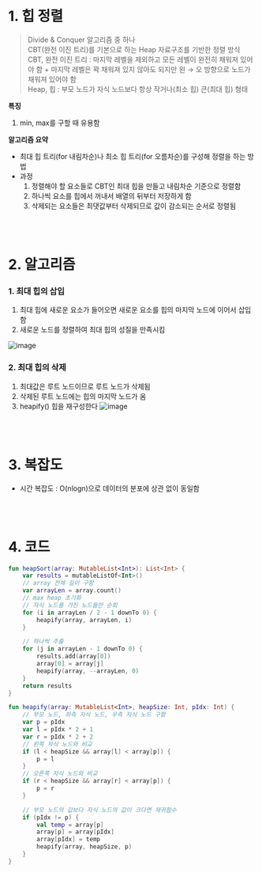# 1. 힙 정렬

> Divide & Conquer 알고리즘 중 하나 <br/>
CBT(완전 이진 트리)를 기본으로 하는 Heap 자료구조를 기반한 정렬 방식 <br/>
CBT, 완전 이진 트리 : 마지막 레벨을 제외하고 모든 레벨이 완전히 채워져 있어야 함 + 마지막 레벨은 꽉 채워져 있지 않아도 되지만 왼 → 오 방향으로 노드가 채워져 있어야 함 <br/>
Heap, 힙 : 부모 노드가 자식 노드보다 항상 작거나(최소 힙) 큰(최대 힙) 형태
> 

**특징**

1. min, max를 구할 때 유용함

**알고리즘 요약**

- 최대 힙 트리(for 내림차순)나 최소 힙 트리(for 오름차순)를 구성해 정렬을 하는 방법
- 과정
    1. 정렬해야 할 요소들로 CBT인 최대 힙을 만들고 내림차순 기준으로 정렬함
    2. 하나씩 요소를 힙에서 꺼내서 배열의 뒤부터 저장하게 함
    3. 삭제되는 요소들은 최댓값부터 삭제되므로 값이 감소되는 순서로 정렬됨

<br/><br/>

# 2. 알고리즘

### 1. 최대 힙의 삽입

1. 최대 힙에 새로운 요소가 들어오면 새로운 요소를 힙의 마지막 노드에 이어서 삽입함
2. 새로운 노드를 정렬하여 최대 힙의 성질을 만족시킴

![image](https://user-images.githubusercontent.com/100047095/193398437-65920270-a61d-4e43-8c54-9b60a2050b2a.png)
### 2. 최대 힙의 삭제

1. 최대값은 루트 노드이므로 루트 노드가 삭제됨
2. 삭제된 루트 노드에는 힙의 마지막 노드가 옴
3. heapify() 힙을 재구성한다
![image](https://user-images.githubusercontent.com/100047095/193398447-489e9df7-6db4-4e86-9557-229f0745537b.png)

<br/><br/>

# 3. 복잡도

- 시간 복잡도 : O(nlogn)으로 데이터의 분포에 상관 없이 동일함

<br/><br/>

# 4. 코드

```kotlin
fun heapSort(array: MutableList<Int>): List<Int> {
    var results = mutableListOf<Int>()
    // array 전체 길이 구함
    var arrayLen = array.count()
    // max heap 초기화
    // 자식 노드를 가진 노드들만 순회
    for (i in arrayLen / 2 - 1 downTo 0) {
        heapify(array, arrayLen, i)
    }

    // 하나씩 추출
    for (j in arrayLen - 1 downTo 0) {
        results.add(array[0])
        array[0] = array[j]
        heapify(array, --arrayLen, 0)
    }
    return results
}

fun heapify(array: MutableList<Int>, heapSize: Int, pIdx: Int) {
    // 부모 노드, 좌측 자식 노드, 우측 자식 노드 구함
    var p = pIdx
    var l = pIdx * 2 + 1
    var r = pIdx * 2 + 2
    // 왼쪽 자식 노드와 비교
    if (l < heapSize && array[l] < array[p]) {
        p = l
    }
    // 오른쪽 자식 노드와 비교
    if (r < heapSize && array[r] < array[p]) {
        p = r
    }

    // 부모 노드의 값보다 자식 노드의 값이 크다면 재귀함수
    if (pIdx != p) {
        val temp = array[p]
        array[p] = array[pIdx]
        array[pIdx] = temp
        heapify(array, heapSize, p)
    }
}
```
